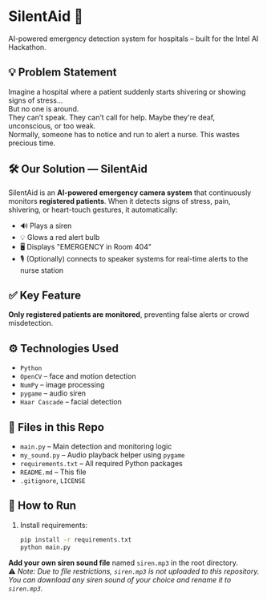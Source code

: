 # SilentAid 🚨  
AI-powered emergency detection system for hospitals – built for the Intel AI Hackathon.
## 💡 Problem Statement  
Imagine a hospital where a patient suddenly starts shivering or showing signs of stress...  
But no one is around.  
They can’t speak. They can’t call for help. Maybe they're deaf, unconscious, or too weak.  
Normally, someone has to notice and run to alert a nurse. This wastes precious time.  
## 🛠️ Our Solution — SilentAid  
SilentAid is an **AI-powered emergency camera system** that continuously monitors **registered patients**.
When it detects signs of stress, pain, shivering, or heart-touch gestures, it automatically:
- 🔊 Plays a siren  
- 💡 Glows a red alert bulb  
- 🖥️ Displays "EMERGENCY in Room 404"  
- 🎙️ (Optionally) connects to speaker systems for real-time alerts to the nurse station
## ✅ Key Feature  
**Only registered patients are monitored**, preventing false alerts or crowd misdetection.
## ⚙️ Technologies Used
- `Python`
- `OpenCV` – face and motion detection  
- `NumPy` – image processing  
- `pygame` – audio siren  
- `Haar Cascade` – facial detection
## 📁 Files in this Repo  
- `main.py` – Main detection and monitoring logic  
- `my_sound.py` – Audio playback helper using `pygame`  
- `requirements.txt` – All required Python packages  
- `README.md` – This file  
- `.gitignore`, `LICENSE`
## 🚀 How to Run
1. Install requirements:
   ```bash
   pip install -r requirements.txt
   python main.py
 **Add your own siren sound file** named `siren.mp3` in the root directory.  
   ⚠️ *Note: Due to file restrictions, `siren.mp3` is not uploaded to this repository. You can download any siren sound of your choice and rename it to `siren.mp3`.*


